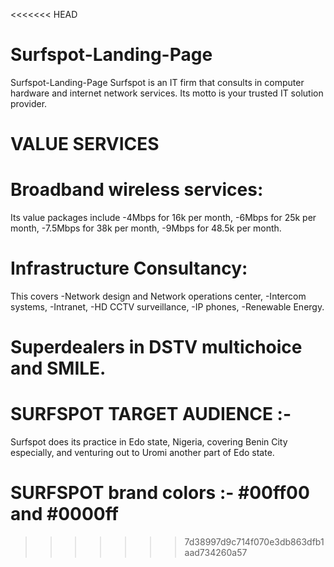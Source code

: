 <<<<<<< HEAD
# Surfspot-Landing-Page
Surfspot-Landing-Page
Surfspot is an IT firm that consults in computer hardware and internet network services. Its motto is your trusted IT solution provider.

# VALUE SERVICES

# Broadband wireless services:
Its value packages include
-4Mbps for 16k per month,
-6Mbps for 25k per month,
-7.5Mbps for 38k per month,
-9Mbps for 48.5k per month.

# Infrastructure Consultancy:
This covers
-Network design and Network operations center,
-Intercom systems,
-Intranet,
-HD CCTV surveillance,
-IP phones,
-Renewable Energy.

# Superdealers in DSTV multichoice and SMILE.

# SURFSPOT TARGET AUDIENCE :-
Surfspot does its practice in Edo state, Nigeria, covering Benin City especially, and venturing out to Uromi another part of Edo state.

SURFSPOT brand colors :-
#00ff00 and #0000ff
=======

>>>>>>> 7d38997d9c714f070e3db863dfb1aad734260a57
